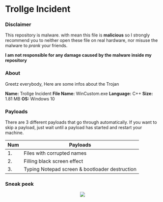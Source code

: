 # Trollge Incident
### Disclaimer
This repository is malware. with mean this file is **malicious** so I strongly recommend you to neither open these file on real hardware, nor misuse the malware to *prank* your friends.

**I am not responsible for any damage caused by the malware inside my repository**

### About
Greetz everybody,
Here are some infos about the Trojan

**Name:** Trollge Incident
**File Name:** WinCustom.exe
**Language:** C++
**Size:** 1.81 MB
**OS:** Windows 10

### Payloads
There are 3 different payloads that go through automatically. If you want to skip a payload, just wait until a payload has started and restart your machine.

| Num | Payloads                                       |
| --- |------------------------------------------------|
| 1.  | Files with corrupted names                     |
| 2.  | Filling black screen effect                    |
| 3.  | Typing Notepad screen & bootloader destruction |

### Sneak peek
<p align="center">
  <img src="https://cdn.discordapp.com/attachments/808620387390324746/992774610640703498/1.png">
</p>
